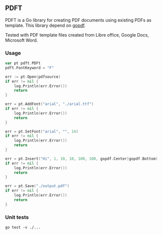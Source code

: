 ## PDFT

PDFT is a Go library for creating PDF documents using existing PDFs as template. This library depend on [gopdf](https://github.com/signintech/gopdf). 

Tested with PDF template files created from Libre office, Google Docs, Microsoft Word.

### Usage

```go
var pt pdft.PDFt
pdft.FontKeyword = "F"

err := pt.Open(pdfsource)
if err != nil {
	log.Println(err.Error())
	return
}

err = pt.AddFont("arial", "./arial.ttf")
if err != nil {
    log.Println(err.Error())
	return
}

err = pt.SetFont("arial", "", 14)
if err != nil {
    log.Println(err.Error())
	return
}

err = pt.Insert("Hi", 1, 10, 10, 100, 100, gopdf.Center|gopdf.Bottom)
if err != nil {
    log.Println(err.Error())
	return
}

err = pt.Save("./output.pdf")
if err != nil {
	log.Println(err.Error())
	return
}
```

### Unit tests

```
go test -v ./...
```